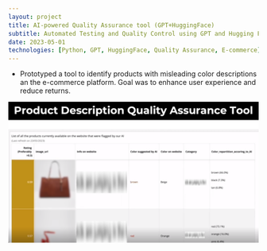 ```yaml
---
layout: project
title: AI-powered Quality Assurance tool (GPT+HuggingFace)
subtitle: Automated Testing and Quality Control using GPT and Hugging Face
date: 2023-05-01
technologies: [Python, GPT, HuggingFace, Quality Assurance, E-commerce]
---
```


- Prototyped a tool to identify products with misleading color descriptions an the e-commerce platform. Goal was to enhance user experience and reduce returns.

<img src="/assets/ai-quality-assurance-image.png" alt="AI Quality Assurance Tool" class="project-image">